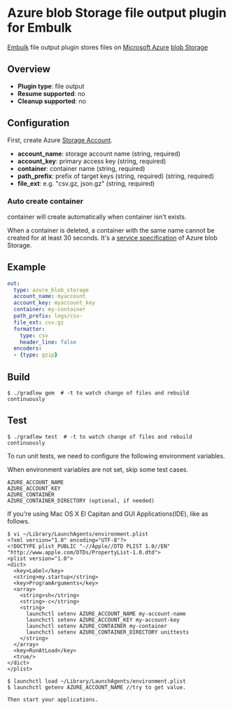 # Azure blob Storage file output plugin for Embulk

[Embulk](http://www.embulk.org/) file output plugin stores files on [Microsoft Azure](https://azure.microsoft.com/) [blob Storage](https://azure.microsoft.com/en-us/documentation/articles/storage-introduction/#blob-storage)


## Overview

* **Plugin type**: file output
* **Resume supported**: no
* **Cleanup supported**: no

## Configuration

First, create Azure [Storage Account](https://azure.microsoft.com/en-us/documentation/articles/storage-create-storage-account/).

- **account_name**: storage account name (string, required)
- **account_key**: primary access key (string, required)
- **container**: container name (string, required)
- **path_prefix**: prefix of target keys (string, required) (string, required)
- **file_ext**: e.g. "csv.gz, json.gz" (string, required)


### Auto create container

container will create automatically when container isn't exists.
 
When a container is deleted, a container with the same name cannot be created for at least 30 seconds.
It's a [service specification](https://technet.microsoft.com/en-us/library/dd179408.aspx#Anchor_3) of Azure blob Storage.

## Example

```yaml
out:
  type: azure_blob_storage
  account_name: myaccount
  account_key: myaccount_key
  container: my-container
  path_prefix: logs/csv-
  file_ext: csv.gz
  formatter:
    type: csv
    header_line: false
  encoders:
  - {type: gzip}
```


## Build

```
$ ./gradlew gem  # -t to watch change of files and rebuild continuously
```


## Test

```
$ ./gradlew test  # -t to watch change of files and rebuild continuously
```

To run unit tests, we need to configure the following environment variables.

When environment variables are not set, skip some test cases.

```
AZURE_ACCOUNT_NAME
AZURE_ACCOUNT_KEY
AZURE_CONTAINER
AZURE_CONTAINER_DIRECTORY (optional, if needed)
```

If you're using Mac OS X El Capitan and GUI Applications(IDE), like as follows.
```
$ vi ~/Library/LaunchAgents/environment.plist
<?xml version="1.0" encoding="UTF-8"?>
<!DOCTYPE plist PUBLIC "-//Apple//DTD PLIST 1.0//EN" "http://www.apple.com/DTDs/PropertyList-1.0.dtd">
<plist version="1.0">
<dict>
  <key>Label</key>
  <string>my.startup</string>
  <key>ProgramArguments</key>
  <array>
    <string>sh</string>
    <string>-c</string>
    <string>
      launchctl setenv AZURE_ACCOUNT_NAME my-account-name
      launchctl setenv AZURE_ACCOUNT_KEY my-account-key
      launchctl setenv AZURE_CONTAINER my-container
      launchctl setenv AZURE_CONTAINER_DIRECTORY unittests
    </string>
  </array>
  <key>RunAtLoad</key>
  <true/>
</dict>
</plist>

$ launchctl load ~/Library/LaunchAgents/environment.plist
$ launchctl getenv AZURE_ACCOUNT_NAME //try to get value.

Then start your applications.
```